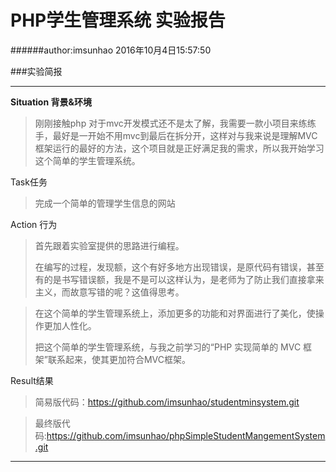 PHP学生管理系统 实验报告
=
######author:imsunhao 2016年10月4日15:57:50


###实验简报

-------------
**Situation 背景&环境**

>刚刚接触php 对于mvc开发模式还不是太了解，我需要一款小项目来练练手，最好是一开始不用mvc到最后在拆分开，这样对与我来说是理解MVC框架运行的最好的方法，这个项目就是正好满足我的需求，所以我开始学习这个简单的学生管理系统。


Task任务

>完成一个简单的管理学生信息的网站

Action 行为

>首先跟着实验室提供的思路进行编程。
>
>在编写的过程，发现额，这个有好多地方出现错误，是原代码有错误，甚至有的是书写错误额，我是不是可以这样认为，是老师为了防止我们直接拿来主义，而故意写错的呢？这值得思考。

>在这个简单的学生管理系统上，添加更多的功能和对界面进行了美化，使操作更加人性化。
>
>把这个简单的学生管理系统，与我之前学习的“PHP 实现简单的 MVC 框架”联系起来，使其更加符合MVC框架。

Result结果

>简易版代码：https://github.com/imsunhao/studentminsystem.git

>最终版代码:https://github.com/imsunhao/phpSimpleStudentMangementSystem.git

----------------

